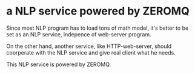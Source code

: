 # a NLP service powered by ZEROMQ

Since most NLP program has to load tons of math model, it's better to be set as an NLP service, indepence of web-server program. 

On the other hand, another service, like HTTP-web-server, should coorperate with the NLP service and give real client what he needs.

This NLP service is powered by ZEROMQ.

